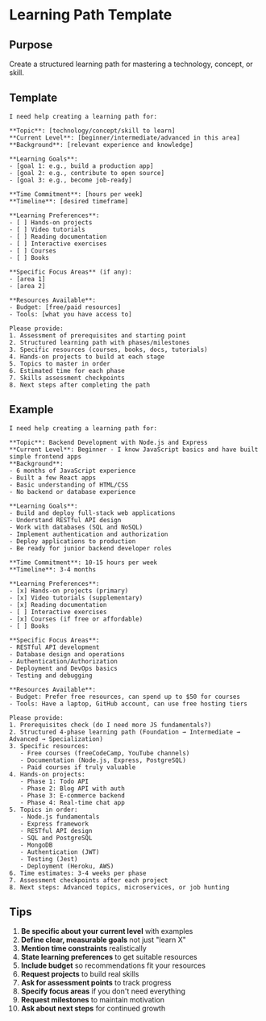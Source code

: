 # Learning Path Template

## Purpose
Create a structured learning path for mastering a technology, concept, or skill.

## Template

```
I need help creating a learning path for:

**Topic**: [technology/concept/skill to learn]
**Current Level**: [beginner/intermediate/advanced in this area]
**Background**: [relevant experience and knowledge]

**Learning Goals**:
- [goal 1: e.g., build a production app]
- [goal 2: e.g., contribute to open source]
- [goal 3: e.g., become job-ready]

**Time Commitment**: [hours per week]
**Timeline**: [desired timeframe]

**Learning Preferences**:
- [ ] Hands-on projects
- [ ] Video tutorials
- [ ] Reading documentation
- [ ] Interactive exercises
- [ ] Courses
- [ ] Books

**Specific Focus Areas** (if any):
- [area 1]
- [area 2]

**Resources Available**:
- Budget: [free/paid resources]
- Tools: [what you have access to]

Please provide:
1. Assessment of prerequisites and starting point
2. Structured learning path with phases/milestones
3. Specific resources (courses, books, docs, tutorials)
4. Hands-on projects to build at each stage
5. Topics to master in order
6. Estimated time for each phase
7. Skills assessment checkpoints
8. Next steps after completing the path
```

## Example

```
I need help creating a learning path for:

**Topic**: Backend Development with Node.js and Express
**Current Level**: Beginner - I know JavaScript basics and have built simple frontend apps
**Background**: 
- 6 months of JavaScript experience
- Built a few React apps
- Basic understanding of HTML/CSS
- No backend or database experience

**Learning Goals**:
- Build and deploy full-stack web applications
- Understand RESTful API design
- Work with databases (SQL and NoSQL)
- Implement authentication and authorization
- Deploy applications to production
- Be ready for junior backend developer roles

**Time Commitment**: 10-15 hours per week
**Timeline**: 3-4 months

**Learning Preferences**:
- [x] Hands-on projects (primary)
- [x] Video tutorials (supplementary)
- [x] Reading documentation
- [ ] Interactive exercises
- [x] Courses (if free or affordable)
- [ ] Books

**Specific Focus Areas**:
- RESTful API development
- Database design and operations
- Authentication/Authorization
- Deployment and DevOps basics
- Testing and debugging

**Resources Available**:
- Budget: Prefer free resources, can spend up to $50 for courses
- Tools: Have a laptop, GitHub account, can use free hosting tiers

Please provide:
1. Prerequisites check (do I need more JS fundamentals?)
2. Structured 4-phase learning path (Foundation → Intermediate → Advanced → Specialization)
3. Specific resources:
   - Free courses (freeCodeCamp, YouTube channels)
   - Documentation (Node.js, Express, PostgreSQL)
   - Paid courses if truly valuable
4. Hands-on projects:
   - Phase 1: Todo API
   - Phase 2: Blog API with auth
   - Phase 3: E-commerce backend
   - Phase 4: Real-time chat app
5. Topics in order:
   - Node.js fundamentals
   - Express framework
   - RESTful API design
   - SQL and PostgreSQL
   - MongoDB
   - Authentication (JWT)
   - Testing (Jest)
   - Deployment (Heroku, AWS)
6. Time estimates: 3-4 weeks per phase
7. Assessment checkpoints after each project
8. Next steps: Advanced topics, microservices, or job hunting
```

## Tips

1. **Be specific about your current level** with examples
2. **Define clear, measurable goals** not just "learn X"
3. **Mention time constraints** realistically
4. **State learning preferences** to get suitable resources
5. **Include budget** so recommendations fit your resources
6. **Request projects** to build real skills
7. **Ask for assessment points** to track progress
8. **Specify focus areas** if you don't need everything
9. **Request milestones** to maintain motivation
10. **Ask about next steps** for continued growth
